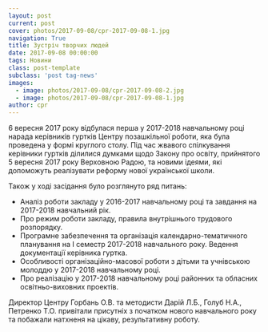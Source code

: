 ```yaml
---
layout: post
current: post
cover: photos/2017-09-08/cpr-2017-09-08-1.jpg
navigation: True
title: Зустріч творчих людей
date: 2017-09-08 00:00:00
tags: Новини
class: post-template
subclass: 'post tag-news'
images:
  - image: photos/2017-09-08/cpr-2017-09-08-2.jpg
  - image: photos/2017-09-08/cpr-2017-09-08-1.jpg
author: cpr
---
```


6 вересня 2017 року відбулася перша у 2017-2018 навчальному році  нарада керівників гуртків Центру позашкільної роботи, яка була проведена у формі круглого столу.  Під час жвавого спілкування керівники гуртків ділилися думками щодо Закону про освіту, прийнятого 5 вересня 2017 року Верховною Радою, та новими  ідеями, які допоможуть реалізувати реформу  нової української школи.

Також у ході засідання було розглянуто ряд питань:

 - Аналіз роботи закладу у 2016-2017 навчальному році та завдання на 2017-2018 навчальний рік.
 - Про режим роботи закладу, правила внутрішнього трудового розпорядку.
 - Програмне забезпечення та організація календарно-тематичного планування на І семестр 2017-2018 навчального року. Ведення документації керівника гуртка.
 - Особливості організаційно-масової роботи з дітьми та учнівською молоддю у 2017-2018 навчальному році.
 - Про реалізацію у 2017-2018 навчальному році районних та обласних освітньо-виховних проектів.

Директор Центру Горбань О.В. та методисти Дарій Л.Б., Голуб Н.А., Петренко Т.О. привітали присутніх з початком нового навчального року та побажали натхненя на цікаву, результативну роботу.
